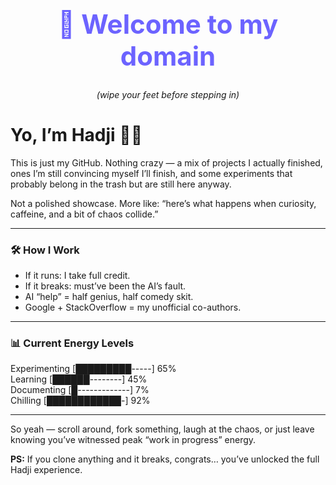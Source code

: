 <h1 align="center" style="font-size: 3em; font-weight: bold; color: #6C63FF;">
🌌 Welcome to my domain
</h1>
<p align="center"><i>(wipe your feet before stepping in)</i></p>

# Yo, I’m Hadji ✌🏾  

This is just my GitHub. Nothing crazy — a mix of projects I actually finished, ones I’m still convincing myself I’ll finish, and some experiments that probably belong in the trash but are still here anyway.  

Not a polished showcase. More like: “here’s what happens when curiosity, caffeine, and a bit of chaos collide.”  

---

### 🛠️ How I Work  
- If it runs: I take full credit.  
- If it breaks: must’ve been the AI’s fault.  
- AI “help” = half genius, half comedy skit.  
- Google + StackOverflow = my unofficial co-authors.  

---

### 📊 Current Energy Levels  

Experimenting   [█████████-----]  65%  
Learning        [██████--------]  45%  
Documenting     [█-------------]   7%  
Chilling        [████████████-]  92%  

---

So yeah — scroll around, fork something, laugh at the chaos, or just leave knowing you’ve witnessed peak “work in progress” energy.  

**PS:** If you clone anything and it breaks, congrats… you’ve unlocked the full Hadji experience.  
